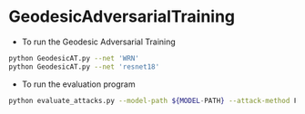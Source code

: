 # GeodesicAdversarialTraining
* To run the Geodesic Adversarial Training
```bash
python GeodesicAT.py --net 'WRN'
python GeodesicAT.py --net 'resnet18'
```
* To run the evaluation program
```bash
python evaluate_attacks.py --model-path ${MODEL-PATH} --attack-method FGSM --dataset cifar10 (or cifar100)
```

